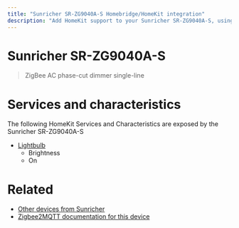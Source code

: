 ```yaml
---
title: "Sunricher SR-ZG9040A-S Homebridge/HomeKit integration"
description: "Add HomeKit support to your Sunricher SR-ZG9040A-S, using Homebridge, Zigbee2MQTT and homebridge-z2m."
---
```

<!---
This file has been GENERATED using src/docgen/docgen.ts
DO NOT EDIT THIS FILE MANUALLY!
-->
# Sunricher SR-ZG9040A-S
> ZigBee AC phase-cut dimmer single-line


# Services and characteristics
The following HomeKit Services and Characteristics are exposed by
the Sunricher SR-ZG9040A-S

* [Lightbulb](../../light.md)
  * Brightness
  * On


# Related
* [Other devices from Sunricher](../index.md#sunricher)
* [Zigbee2MQTT documentation for this device](https://www.zigbee2mqtt.io/devices/SR-ZG9040A-S.html)